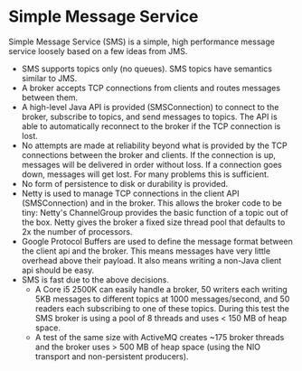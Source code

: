 Simple Message Service
======================

Simple Message Service (SMS) is a simple, high performance message service loosely based on a few ideas from JMS.

* SMS supports topics only (no queues).  SMS topics have semantics similar to JMS.
* A broker accepts TCP connections from clients and routes messages between them.
* A high-level Java API is provided (SMSConnection) to connect to the broker, subscribe to topics, and send messages to topics.  The API is able to automatically reconnect to the broker if the TCP connection is lost.
* No attempts are made at reliability beyond what is provided by the TCP connections between the broker and clients.  If the connection is up, messages will be delivered in order without loss.  If a connection goes down, messages will get lost.  For many problems this is sufficient.
* No form of persistence to disk or durability is provided.
* Netty is used to manage TCP connections in the client API (SMSConnection) and in the broker.  This allows the broker code to be tiny: Netty's ChannelGroup provides the basic function of a topic out of the box.  Netty gives the broker a fixed size thread pool that defaults to 2x the number of processors.
* Google Protocol Buffers are used to define the message format between the client api and the broker.  This means messages have very little overhead above their payload.  It also means writing a non-Java client api should be easy.
* SMS is fast due to the above decisions.  
    * A Core i5 2500K can easily handle a broker, 50 writers each writing 5KB messages to different topics at 1000 messages/second, and 50 readers each subscribing to one of these topics.  During this test the SMS broker is using a pool of 8 threads and uses < 150 MB of heap space.  
    * A test of the same size with ActiveMQ creates ~175 broker threads and the broker uses > 500 MB of heap space (using the NIO transport and non-persistent producers).
